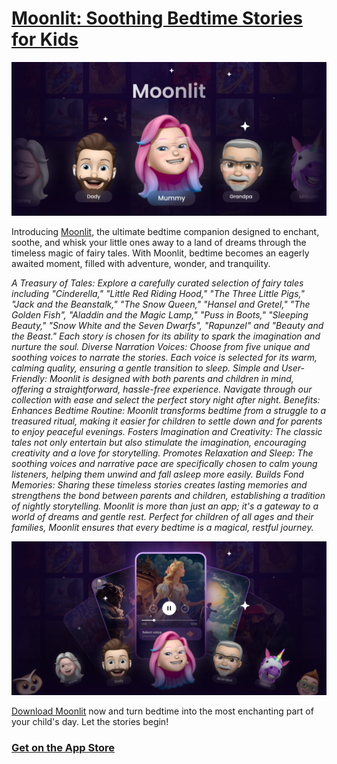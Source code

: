 # [Moonlit: Soothing Bedtime Stories for Kids](https://moonlit.ltd)

![Moonlit](images/logo.png "Moonlit Logo")

Introducing [Moonlit](https://moonlit.ltd), the ultimate bedtime companion designed to enchant, soothe, and whisk your little ones away to a land of dreams through the timeless magic of fairy tales. With Moonlit, bedtime becomes an eagerly awaited moment, filled with adventure, wonder, and tranquility.

*A Treasury of Tales: Explore a carefully curated selection of fairy tales including "Cinderella," "Little Red Riding Hood," "The Three Little Pigs," "Jack and the Beanstalk," "The Snow Queen," "Hansel and Gretel," "The Golden Fish", "Aladdin and the Magic Lamp," "Puss in Boots," "Sleeping Beauty," "Snow White and the Seven Dwarfs", "Rapunzel" and "Beauty and the Beast." Each story is chosen for its ability to spark the imagination and nurture the soul.
Diverse Narration Voices: Choose from five unique and soothing voices to narrate the stories. Each voice is selected for its warm, calming quality, ensuring a gentle transition to sleep.
Simple and User-Friendly: Moonlit is designed with both parents and children in mind, offering a straightforward, hassle-free experience. Navigate through our collection with ease and select the perfect story night after night.
Benefits:
Enhances Bedtime Routine: Moonlit transforms bedtime from a struggle to a treasured ritual, making it easier for children to settle down and for parents to enjoy peaceful evenings.
Fosters Imagination and Creativity: The classic tales not only entertain but also stimulate the imagination, encouraging creativity and a love for storytelling.
Promotes Relaxation and Sleep: The soothing voices and narrative pace are specifically chosen to calm young listeners, helping them unwind and fall asleep more easily.
Builds Fond Memories: Sharing these timeless stories creates lasting memories and strengthens the bond between parents and children, establishing a tradition of nightly storytelling.
Moonlit is more than just an app; it's a gateway to a world of dreams and gentle rest. Perfect for children of all ages and their families, Moonlit ensures that every bedtime is a magical, restful journey.*

![Moonlit](images/promotion.png "Moonlit")


[Download Moonlit](https://apps.apple.com/app/moonlit-tales/id6471524142) now and turn bedtime into the most enchanting part of your child's day. Let the stories begin!

### [Get on the App Store](https://apps.apple.com/app/moonlit-tales/id6471524142)